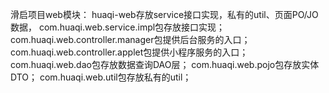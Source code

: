 滑启项目web模块：
huaqi-web存放service接口实现，私有的util、页面PO/JO数据，
com.huaqi.web.service.impl包存放接口实现；
com.huaqi.web.controller.manager包提供后台服务的入口；
com.huaqi.web.controller.applet包提供小程序服务的入口；
com.huaqi.web.dao包存放数据查询DAO层；
com.huaqi.web.pojo包存放实体DTO；
com.huaqi.web.util包存放私有的util；